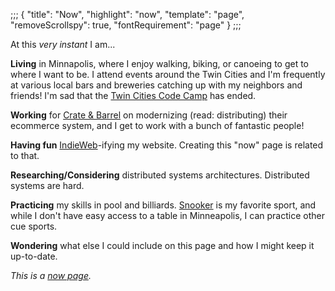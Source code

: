 ;;;
{
	"title": "Now",
	"highlight": "now",
	"template": "page",
	"removeScrollspy": true,
	"fontRequirement": "page"
}
;;;

At this _very instant_ I am...

**Living** in Minnapolis, where I enjoy walking, biking, or canoeing to get to where I want to be. I attend events around the Twin Cities and I'm frequently at various local bars and breweries catching up with my neighbors and friends! I'm sad that the [Twin Cities Code Camp](https://twincitiescodecamp.com/) has ended.

**Working** for [Crate & Barrel](https://www.crateandbarrel.com) on modernizing (read: distributing) their ecommerce system, and I get to work with a bunch of fantastic people!

**Having fun** [IndieWeb](https://indieweb.org/)-ifying my website. Creating this "now" page is related to that.

**Researching/Considering** distributed systems architectures. Distributed systems are hard.

**Practicing** my skills in pool and billiards. [Snooker](https://en.wikipedia.org/wiki/Snooker) is my favorite sport, and while I don't have easy access to a table in Minneapolis, I can practice other cue sports.

**Wondering** what else I could include on this page and how I might keep it up-to-date.

_This is a [now page](https://nownownow.com/about)._
